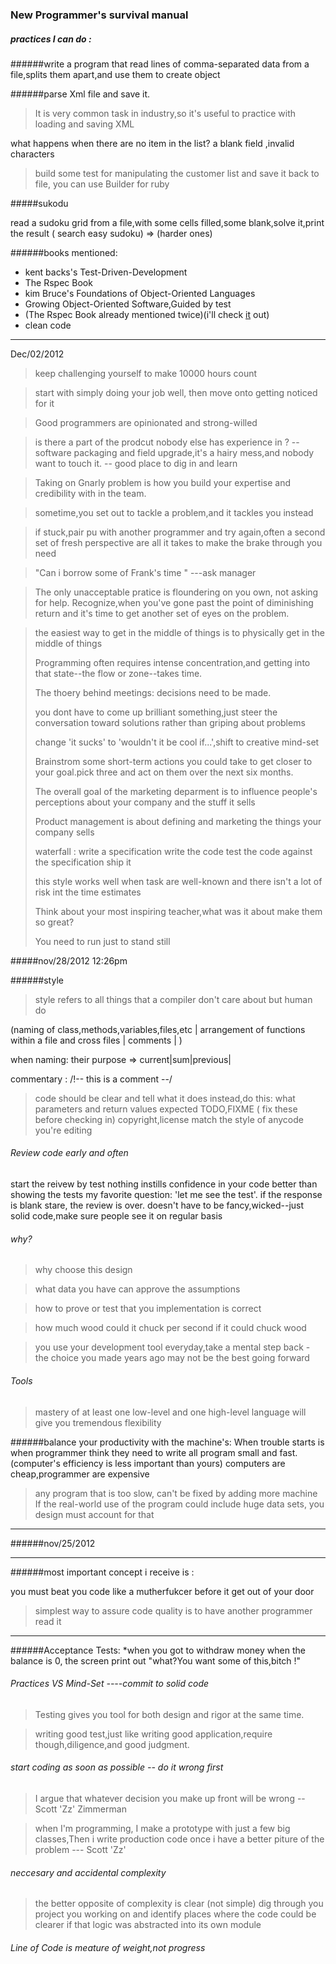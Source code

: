 ### New Programmer's survival manual 

##### practices I can do :
######write a program that read lines of comma-separated data from a file,splits them apart,and use them to create object

######parse Xml file and save it.
> It is very common task in industry,so it's useful to
   practice with loading and saving XML

what happens when there are no item in the list? a blank field ,invalid characters
 
> build some test for manipulating the customer list and save it back
 to file, you can use Builder for ruby 
 
#####sukodu
    
read a sudoku grid from a file,with some cells filled,some blank,solve it,print the result
    ( search easy sudoku) => (harder ones)
    
######books mentioned: 
 * kent backs's Test-Driven-Development
 * The Rspec Book
 * kim Bruce's Foundations of Object-Oriented Languages
 * Growing Object-Oriented Software,Guided by test 
 * (The Rspec Book already mentioned twice)(i'll check
 [it](http://www.amazon.com/The-RSpec-Book-Behaviour-Development/dp/1934356379/ref=sr_1_1?ie=UTF8&qid=1353867587&sr=8-1&keywords=Rspec) out) 
 * clean code

 
-----------------------

Dec/02/2012

> keep challenging yourself to make 10000 hours count

> start with simply doing your job well, then move onto getting noticed
> for it
 
> Good programmers are opinionated and strong-willed
 
> is there a part of the prodcut nobody else has experience in ?
> -- software packaging and field upgrade,it's a hairy mess,and nobody
> want to touch it. -- good place to dig in and learn
 
> Taking on Gnarly problem is how you build your expertise and credibility
> with in the team.
 
> sometime,you set out to tackle a problem,and it tackles you instead
 
> if stuck,pair pu with another programmer and try again,often a second
> set of fresh perspective are all it takes to make the brake through you
> need
 
 
> "Can i borrow some of Frank's time " ---ask manager
> 
 
> The only unacceptable pratice is floundering on you own, not asking for
> help. Recognize,when you've gone past the point of diminishing return
> and it's time to get another set of eyes on the problem.
 
> the easiest way to get in the middle of things is to physically get in
> the middle of things
> 
> Programming often requires intense concentration,and getting into that
> state--the flow or zone--takes time.
> 
> 
> The thoery behind meetings: decisions need to be made.
> 
> 
> you dont have to come up brilliant something,just steer the conversation
> toward solutions rather than griping about problems
> 
> change 'it sucks' to 'wouldn't it be cool if...',shift to creative
> mind-set
> 
> Brainstrom some short-term actions you could take to get closer to your
> goal.pick three and act on them over the next six months.
> 
> The overall goal of the marketing deparment is to influence people's
> perceptions about your company and the stuff it sells
> 
> Product management is about defining and marketing the things your
> company sells
> 
> waterfall : 
>     write a specification
>     write the code
>     test the code against the specification
>     ship it
> 
> this style works well when task are well-known and there isn't a lot of
> risk int the time estimates
> 
> Think about your most inspiring teacher,what was it about make them so
> great?
> 
> You need to run just to stand still

#####nov/28/2012 12:26pm

######style
>style refers to all things that a compiler don't care about but human
do

(naming of class,methods,variables,files,etc | arrangement of functions
within a file and cross files | comments | )

when naming:  their purpose => current|sum|previous| 

commentary :  /!-- this is a comment --/  
> code should be clear and tell what it does
instead,do this: 
   what parameters and return values expected
   TODO,FIXME  ( fix these before checking in)
   copyright,license
   match the style of anycode you're editing

###### Review code early and often
start the reivew by test
  nothing instills confidence in your code better than showing the tests
  my favorite question: 'let me see the test'. if the response is blank
stare, the review is over.
  doesn't have to be fancy,wicked--just solid code,make sure people see it
on regular basis

###### why?
>why choose this design

>what data you have can approve the assumptions

>how to prove or test that you implementation is correct

>how much wood could it chuck per second if it could chuck wood

> you use your development tool everyday,take a mental step back - the choice you made years ago may not be the best going forward

###### Tools
> mastery of at least one low-level and one high-level language will
give you tremendous flexibility

######balance your productivity with the machine's:
When trouble starts is when programmer think they need to write all
program small and fast. (computer's efficiency is less important than
yours) 
computers are cheap,programmer are expensive

> any program that is too slow, can't be fixed by adding more machine
> If the real-world use of the program could include huge data sets, you
design must account for that

-----------------
######nov/25/2012 


------------------------------------

######most important concept i receive is :

you must beat you code like a mutherfukcer before it get out of your door



> simplest way to assure code quality is to have another programmer read
it 

----------

######Acceptance Tests:
*when you got to withdraw money when the balance is 0, the screen print
out "what?You want some of this,bitch !"

###### Practices VS Mind-Set ----commit to solid code
> Testing gives you tool for both design and rigor at the same time.


> writing good test,just like writing good application,require
though,diligence,and good judgment.



###### start coding as soon as possible -- do it wrong first
>  I argue that whatever decision you make up front will be wrong  --
Scott 'Zz' Zimmerman

>  when I'm programming, I make a prototype with just a few big
classes,Then i write production code once i have a better piture of the
problem --- Scott 'Zz'

###### neccesary and accidental complexity
> the better opposite of complexity is clear (not simple)
> dig through you  project you working on and identify places where the
code could be clearer if that logic was abstracted into its own module

###### Line of Code is meature of weight,not progress


